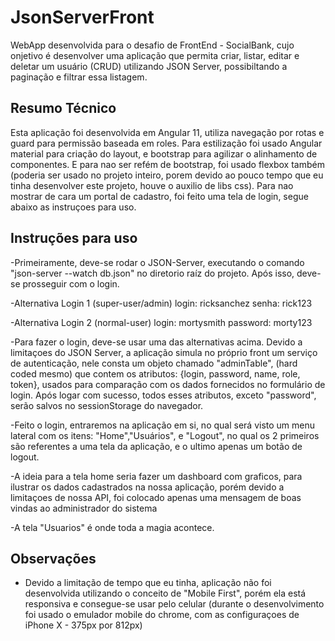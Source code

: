 # JsonServerFront

WebApp desenvolvida para o desafio de FrontEnd - SocialBank, cujo onjetivo é desenvolver uma aplicação que permita criar, listar, editar e deletar um usuário (CRUD) utilizando JSON Server, possibiltando a paginação e filtrar essa listagem.

## Resumo Técnico
Esta aplicação foi desenvolvida em Angular 11, utiliza navegação por rotas e guard para permissão baseada em roles. Para estilização foi usado Angular material para criação do layout, e bootstrap para agilizar o alinhamento de componentes. E para nao ser refém de bootstrap, foi usado flexbox também (poderia ser usado no projeto inteiro, porem devido ao pouco tempo que eu tinha desenvolver este projeto, houve o auxilio de libs css).
Para nao mostrar de cara um portal de cadastro, foi feito uma tela de login, segue abaixo as instruçoes para uso.


## Instruções para uso

-Primeiramente, deve-se rodar o JSON-Server, executando o comando "json-server --watch db.json" no diretorio raíz do projeto. Após isso, deve-se prosseguir com o login.

-Alternativa Login 1 (super-user/admin)
login: ricksanchez
senha: rick123

-Alternativa Login 2 (normal-user)
login: mortysmith
password: morty123


-Para fazer o login, deve-se usar uma das alternativas acima. Devido a limitaçoes do JSON Server, a aplicação simula no próprio front um serviço de autenticação, nele consta um objeto chamado "adminTable", (hard coded mesmo) que contem os atributos: {login, password, name, role, token}, usados para comparação com os dados fornecidos no formulário de login. Após logar com sucesso, todos esses atributos, exceto "password", serão salvos no sessionStorage do navegador.

-Feito o login, entraremos na aplicação em si, no qual será visto um menu lateral com os itens: "Home","Usuários",  e "Logout", no qual os 2 primeiros são referentes a uma tela da aplicação, e o ultimo apenas um botão de logout. 

-A ideia para a tela home seria fazer um dashboard com graficos, para ilustrar os dados cadastrados na nossa aplicação, porém devido a limitaçoes de nossa API, foi colocado apenas uma mensagem de boas vindas ao administrador do sistema

-A tela "Usuarios" é onde toda a magia acontece.



## Observações
- Devido a limitação de tempo que eu tinha, aplicação não foi desenvolvida utilizando o conceito de "Mobile First", porém ela está responsiva e consegue-se usar pelo celular (durante o desenvolvimento foi usado o emulador mobile do chrome, com as configuraçoes de iPhone X - 375px por 812px)
